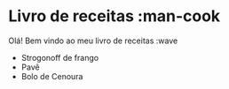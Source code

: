 # Livro de receitas :man-cook
Olá! Bem vindo ao meu livro de receitas :wave
 - Strogonoff de frango
 - Pavê
 - Bolo de Cenoura
